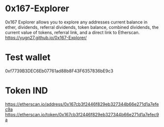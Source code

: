 # 0x167-Explorer
0x167 Explorer allows you to explore any addresses current balance in ether, dividends, referral dividends, token balance, combined dividends, the current value of tokens, referral link, and a direct link to Etherscan.
https://yugn27.github.io/0x167-Explorer/


# Test wallet
0xf7739B3DEC6Eb07761ad88b8F43F6357836bE9c3

# Token IND
https://etherscan.io/address/0x167cb3f2446f829eb327344b66e271d1a7efec9a
https://etherscan.io/token/0x167cb3f2446f829eb327344b66e271d1a7efec9a
